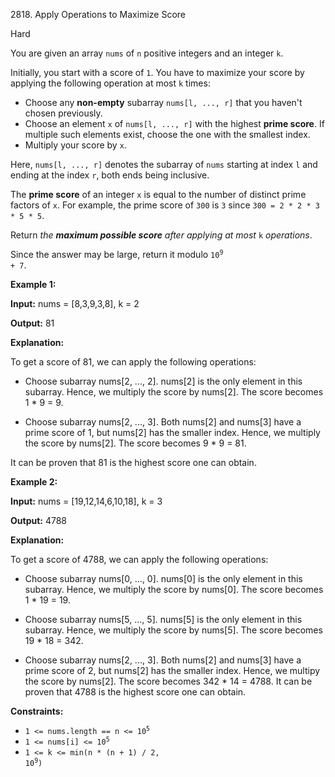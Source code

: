 2818\. Apply Operations to Maximize Score

Hard

You are given an array `nums` of `n` positive integers and an integer `k`.

Initially, you start with a score of `1`. You have to maximize your score by applying the following operation at most `k` times:

*   Choose any **non-empty** subarray `nums[l, ..., r]` that you haven't chosen previously.
*   Choose an element `x` of `nums[l, ..., r]` with the highest **prime score**. If multiple such elements exist, choose the one with the smallest index.
*   Multiply your score by `x`.

Here, `nums[l, ..., r]` denotes the subarray of `nums` starting at index `l` and ending at the index `r`, both ends being inclusive.

The **prime score** of an integer `x` is equal to the number of distinct prime factors of `x`. For example, the prime score of `300` is `3` since `300 = 2 * 2 * 3 * 5 * 5`.

Return _the **maximum possible score** after applying at most_ `k` _operations_.

Since the answer may be large, return it modulo <code>10<sup>9</sup> + 7</code>.

**Example 1:**

**Input:** nums = [8,3,9,3,8], k = 2

**Output:** 81

**Explanation:**

To get a score of 81, we can apply the following operations:

- Choose subarray nums[2, ..., 2]. nums[2] is the only element in this subarray. Hence, we multiply the score by nums[2]. The score becomes 1 \* 9 = 9.

- Choose subarray nums[2, ..., 3]. Both nums[2] and nums[3] have a prime score of 1, but nums[2] has the smaller index. Hence, we multiply the score by nums[2]. The score becomes 9 \* 9 = 81.

It can be proven that 81 is the highest score one can obtain.

**Example 2:**

**Input:** nums = [19,12,14,6,10,18], k = 3

**Output:** 4788

**Explanation:**

To get a score of 4788, we can apply the following operations:

- Choose subarray nums[0, ..., 0]. nums[0] is the only element in this subarray. Hence, we multiply the score by nums[0]. The score becomes 1 \* 19 = 19.

- Choose subarray nums[5, ..., 5]. nums[5] is the only element in this subarray. Hence, we multiply the score by nums[5]. The score becomes 19 \* 18 = 342.

- Choose subarray nums[2, ..., 3]. Both nums[2] and nums[3] have a prime score of 2, but nums[2] has the smaller index. Hence, we multipy the score by nums[2]. The score becomes 342 \* 14 = 4788. It can be proven that 4788 is the highest score one can obtain. 

**Constraints:**

*   <code>1 <= nums.length == n <= 10<sup>5</sup></code>
*   <code>1 <= nums[i] <= 10<sup>5</sup></code>
*   <code>1 <= k <= min(n * (n + 1) / 2, 10<sup>9</sup>)</code>